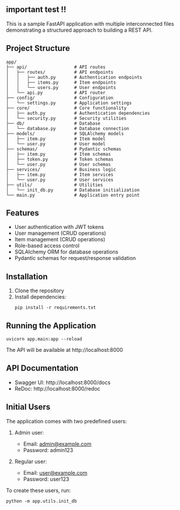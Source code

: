 ## important test !! 

This is a sample FastAPI application with multiple interconnected files demonstrating a structured approach to building a REST API.

## Project Structure

```
app/
├── api/                  # API routes
│   ├── routes/           # API endpoints
│   │   ├── auth.py       # Authentication endpoints
│   │   ├── items.py      # Item endpoints
│   │   └── users.py      # User endpoints
│   └── api.py            # API router
├── config/               # Configuration
│   └── settings.py       # Application settings
├── core/                 # Core functionality
│   ├── auth.py           # Authentication dependencies
│   └── security.py       # Security utilities
├── db/                   # Database
│   └── database.py       # Database connection
├── models/               # SQLAlchemy models
│   ├── item.py           # Item model
│   └── user.py           # User model
├── schemas/              # Pydantic schemas
│   ├── item.py           # Item schemas
│   ├── token.py          # Token schemas
│   └── user.py           # User schemas
├── services/             # Business logic
│   ├── item.py           # Item services
│   └── user.py           # User services
├── utils/                # Utilities
│   └── init_db.py        # Database initialization
└── main.py               # Application entry point
```

## Features

- User authentication with JWT tokens
- User management (CRUD operations)
- Item management (CRUD operations)
- Role-based access control
- SQLAlchemy ORM for database operations
- Pydantic schemas for request/response validation

## Installation

1. Clone the repository
2. Install dependencies:
   ```
   pip install -r requirements.txt
   ```

## Running the Application

```
uvicorn app.main:app --reload
```

The API will be available at http://localhost:8000

## API Documentation

- Swagger UI: http://localhost:8000/docs
- ReDoc: http://localhost:8000/redoc

## Initial Users

The application comes with two predefined users:

1. Admin user:
   - Email: admin@example.com
   - Password: admin123

2. Regular user:
   - Email: user@example.com
   - Password: user123

To create these users, run:
```
python -m app.utils.init_db
